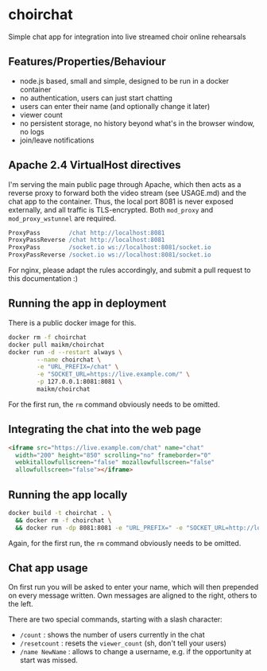 # choirchat

Simple chat app for integration into live streamed choir online rehearsals

## Features/Properties/Behaviour
- node.js based, small and simple, designed to be run in a docker container
- no authentication, users can just start chatting
- users can enter their name (and optionally change it later)
- viewer count
- no persistent storage, no history beyond what's in the browser window, no logs
- join/leave notifications


## Apache 2.4 VirtualHost directives

I'm serving the main public page through Apache, which then acts as a reverse proxy to forward both the video stream (see USAGE.md) and the chat app to the container. Thus, the local port 8081 is never exposed externally, and all traffic is TLS-encrypted. Both `mod_proxy` and `mod_proxy_wstunnel` are required.

```apache
ProxyPass        /chat http://localhost:8081
ProxyPassReverse /chat http://localhost:8081
ProxyPass        /socket.io ws://localhost:8081/socket.io
ProxyPassReverse /socket.io ws://localhost:8081/socket.io
```

For nginx, please adapt the rules accordingly, and submit a pull request to this documentation :)


## Running the app in deployment

There is a public docker image for this.

```sh
docker rm -f choirchat
docker pull maikm/choirchat
docker run -d --restart always \
        --name choirchat \
        -e "URL_PREFIX=/chat" \
        -e "SOCKET_URL=https://live.example.com/" \
        -p 127.0.0.1:8081:8081 \
        maikm/choirchat
```

For the first run, the `rm` command obviously needs to be omitted.


## Integrating the chat into the web page

```html
<iframe src="https://live.example.com/chat" name="chat"
  width="200" height="850" scrolling="no" frameborder="0"
  webkitallowfullscreen="false" mozallowfullscreen="false"
  allowfullscreen="false"></iframe>
```

## Running the app locally

```sh
docker build -t choirchat . \
  && docker rm -f choirchat \
  && docker run -dp 8081:8081 -e "URL_PREFIX=" -e "SOCKET_URL=http://localhost:8081" --name choirchat choirchat
```

Again, for the first run, the `rm` command obviously needs to be omitted.


## Chat app usage

On first run you will be asked to enter your name, which will then prepended on every message written. Own messages are aligned to the right, others to the left.

There are two special commands, starting with a slash character:
- `/count` : shows the number of users currently in the chat
- `/resetcount` : resets the `viewer_count` (sh, don't tell your users)
- `/name NewName` : allows to change a username, e.g. if the opportunity at start was missed.

